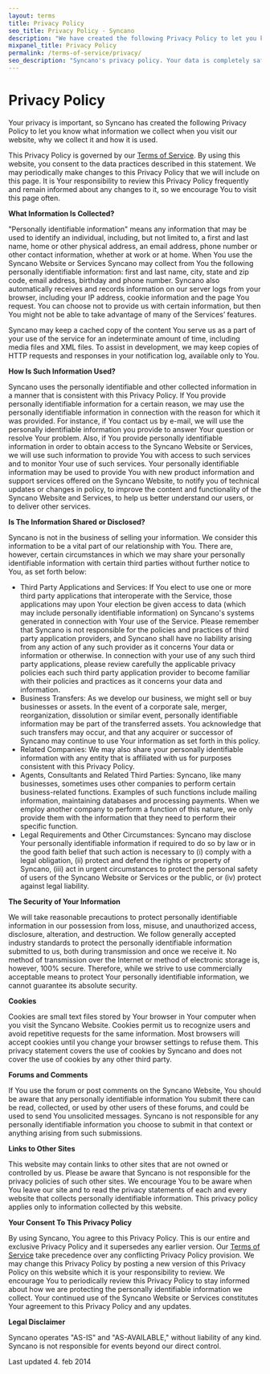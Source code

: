```yaml
---
layout: terms
title: Privacy Policy
seo_title: Privacy Policy - Syncano
description: "We have created the following Privacy Policy to let you know what information we collect when you visit our website, why we collect it and how it is used."
mixpanel_title: Privacy Policy
permalink: /terms-of-service/privacy/
seo_description: "Syncano's privacy policy. Your data is completely safe and private with Syncano. We will never sell or give your data to third parties."
---
```


<h1>Privacy Policy</h1>
Your privacy is important, so Syncano has created the following Privacy Policy to let you know what information we collect when you visit our website, why we collect it and how it is used.

This Privacy Policy is governed by our <a title="Terms of Service" href="/terms-of-service/">Terms of Service</a>. By using this website, you consent to the data practices described in this statement. We may periodically make changes to this Privacy Policy that we will include on this page. It is Your responsibility to review this Privacy Policy frequently and remain informed about any changes to it, so we encourage You to visit this page often.

<b>What Information Is Collected?</b>

"Personally identifiable information" means any information that may be used to identify an individual, including, but not limited to, a first and last name, home or other physical address, an email address, phone number or other contact information, whether at work or at home. When You use the Syncano Website or Services Syncano may collect from You the following personally identifiable information: first and last name, city, state and zip code, email address, birthday and phone number. Syncano also automatically receives and records information on our server logs from your browser, including your IP address, cookie information and the page You request. You can choose not to provide us with certain information, but then You might not be able to take advantage of many of the Services’ features.

Syncano may keep a cached copy of the content You serve us as a part of your use of the service for an indeterminate amount of time, including media files and XML files. To assist in development, we may keep copies of HTTP requests and responses in your notification log, available only to You.

<b>How Is Such Information Used?</b>

Syncano uses the personally identifiable and other collected information in a manner that is consistent with this Privacy Policy. If You provide personally identifiable information for a certain reason, we may use the personally identifiable information in connection with the reason for which it was provided. For instance, if You contact us by e-mail, we will use the personally identifiable information you provide to answer Your question or resolve Your problem. Also, if You provide personally identifiable information in order to obtain access to the Syncano Website or Services, we will use such information to provide You with access to such services and to monitor Your use of such services. Your personally identifiable information may be used to provide You with new product information and support services offered on the Syncano Website, to notify you of technical updates or changes in policy, to improve the content and functionality of the Syncano Website and Services, to help us better understand our users, or to deliver other services.

<b>Is The Information Shared or Disclosed?</b>

Syncano is not in the business of selling your information. We consider this information to be a vital part of our relationship with You. There are, however, certain circumstances in which we may share your personally identifiable information with certain third parties without further notice to You, as set forth below:
<ul>
	<li>Third Party Applications and Services: If You elect to use one or more third party applications that interoperate with the Service, those applications may upon Your election be given access to data (which may include personally identifiable information) on Syncano's systems generated in connection with Your use of the Service. Please remember that Syncano is not responsible for the policies and practices of third party application providers, and Syncano shall have no liability arising from any action of any such provider as it concerns Your data or information or otherwise. In connection with your use of any such third party applications, please review carefully the applicable privacy policies each such third party application provider to become familiar with their policies and practices as it concerns your data and information.</li>
	<li>Business Transfers: As we develop our business, we might sell or buy businesses or assets. In the event of a corporate sale, merger, reorganization, dissolution or similar event, personally identifiable information may be part of the transferred assets. You acknowledge that such transfers may occur, and that any acquirer or successor of Syncano may continue to use Your information as set forth in this policy.</li>
	<li>Related Companies: We may also share your personally identifiable information with any entity that is affiliated with us for purposes consistent with this Privacy Policy.</li>
	<li>Agents, Consultants and Related Third Parties: Syncano, like many businesses, sometimes uses other companies to perform certain business-related functions. Examples of such functions include mailing information, maintaining databases and processing payments. When we employ another company to perform a function of this nature, we only provide them with the information that they need to perform their specific function.</li>
	<li>Legal Requirements and Other Circumstances: Syncano may disclose Your personally identifiable information if required to do so by law or in the good faith belief that such action is necessary to (i) comply with a legal obligation, (ii) protect and defend the rights or property of Syncano, (iii) act in urgent circumstances to protect the personal safety of users of the Syncano Website or Services or the public, or (iv) protect against legal liability.</li>
</ul>
<b>The Security of Your Information</b>

We will take reasonable precautions to protect personally identifiable information in our possession from loss, misuse, and unauthorized access, disclosure, alteration, and destruction. We follow generally accepted industry standards to protect the personally identifiable information submitted to us, both during transmission and once we receive it. No method of transmission over the Internet or method of electronic storage is, however, 100% secure. Therefore, while we strive to use commercially acceptable means to protect Your personally identifiable information, we cannot guarantee its absolute security.

<b>Cookies</b>

Cookies are small text files stored by Your browser in Your computer when you visit the Syncano Website. Cookies permit us to recognize users and avoid repetitive requests for the same information. Most browsers will accept cookies until you change your browser settings to refuse them. This privacy statement covers the use of cookies by Syncano and does not cover the use of cookies by any other third party.

<b>Forums and Comments</b>

If You use the forum or post comments on the Syncano Website, You should be aware that any personally identifiable information You submit there can be read, collected, or used by other users of these forums, and could be used to send You unsolicited messages. Syncano is not responsible for any personally identifiable information you choose to submit in that context or anything arising from such submissions.

<b>Links to Other Sites</b>

This website may contain links to other sites that are not owned or controlled by us. Please be aware that Syncano is not responsible for the privacy policies of such other sites. We encourage You to be aware when You leave our site and to read the privacy statements of each and every website that collects personally identifiable information. This privacy policy applies only to information collected by this website.

<b>Your Consent To This Privacy Policy</b>

By using Syncano, You agree to this Privacy Policy. This is our entire and exclusive Privacy Policy and it supersedes any earlier version. Our <a title="Terms of Service" href="/terms-of-service/">Terms of Service</a> take precedence over any conflicting Privacy Policy provision. We may change this Privacy Policy by posting a new version of this Privacy Policy on this website which it is your responsibility to review. We encourage You to periodically review this Privacy Policy to stay informed about how we are protecting the personally identifiable information we collect. Your continued use of the Syncano Website or Services constitutes Your agreement to this Privacy Policy and any updates.

<b>Legal Disclaimer</b>

Syncano operates "AS-IS" and "AS-AVAILABLE," without liability of any kind. Syncano is not responsible for events beyond our direct control.

Last updated 4. feb 2014

&nbsp;
